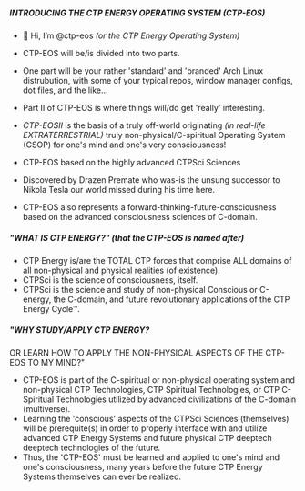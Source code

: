 ##### INTRODUCING THE CTP ENERGY OPERATING SYSTEM *(CTP-EOS)*

- 👋 Hi, I’m @ctp-eos *(or the CTP Energy Operating System)*
- CTP-EOS will be/is divided into two parts.
- One part will be your rather 'standard' and 'branded' Arch Linux distrubution,
with some of your typical repos, window manager configs, dot files, and the like...

- Part II of CTP-EOS is where things will/do get 'really' interesting.
- *CTP-EOSII* is the basis of a truly off-world originating *(in real-life EXTRATERRESTRIAL)* truly non-physical/C-spiritual Operating System (CSOP) for one's mind and one's very consciousness!
- CTP-EOS based on the highly advanced CTPSci Sciences
- Discovered by Drazen Premate who was-is the unsung successor to Nikola Tesla our world missed during his time here.
- CTP-EOS also represents a forward-thinking-future-consciousness based on the advanced consciousness sciences of C-domain.


##### "WHAT IS CTP ENERGY?" (that the CTP-EOS is named after)

- CTP Energy is/are the TOTAL CTP forces that comprise ALL domains of all non-physical and physical realities (of existence).
- CTPSci is the science of consciousness, itself.
- CTPSci is the science and study of non-physical Conscious or C-energy, the C-domain, and future revolutionary applications of the CTP Energy Cycle™.


##### "WHY STUDY/APPLY CTP ENERGY? 
OR LEARN HOW TO APPLY THE NON-PHYSICAL ASPECTS OF THE CTP-EOS TO MY MIND?"

- CTP-EOS is part of the C-spiritual or non-physical operating system and non-physical CTP Technologies, CTP Spiritual Technologies, or CTP C-Spiritual Technologies utilized by advanced civilizations of the C-domain (multiverse).
- Learning the 'conscious' aspects of the CTPSci Sciences (themselves) will be prerequite(s) in order to properly interface with and utilize advanced CTP Energy Systems and future physical CTP deeptech deeptech technologies of the future.
- Thus, the 'CTP-EOS' must be learned and applied to one's mind and one's consciousness, many years before the future CTP Energy Systems themselves can ever be realized.


<!---
ctp-eos/ctp-eos is a ✨ special ✨ repository because its `README.md` (this file) appears on your GitHub profile.
You can click the Preview link to take a look at your changes.
--->
